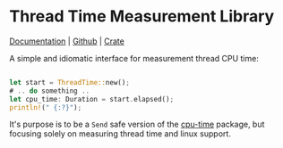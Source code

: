 Thread Time Measurement Library
============================

[Documentation](https://docs.rs/thread-time) |
[Github](https://github.com/hamptonmoore/thread-time) |
[Crate](https://crates.io/crates/thread-time)


A simple and idiomatic interface for measurement thread CPU time:

```rust

let start = ThreadTime::new();
# .. do something ..
let cpu_time: Duration = start.elapsed();
println!(" {:?}");

```

It's purpose is to be a `Send` safe version of the [cpu-time](https://github.com/tailhook/cpu-time) package, but focusing solely on measuring thread time and linux support.

